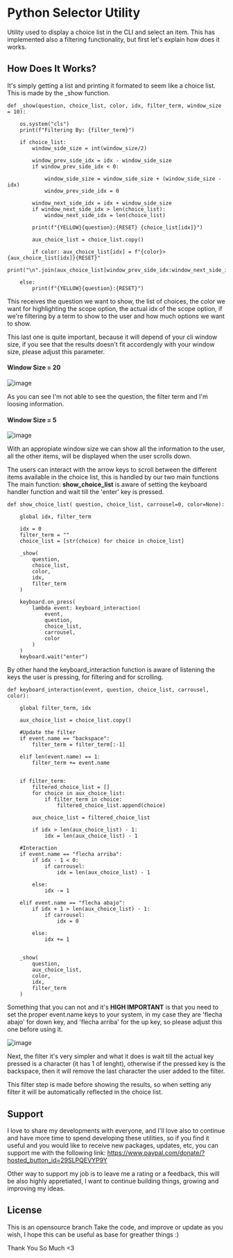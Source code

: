 # Python Selector Utility

Utility used to display a choice list in the CLI and select an item.
This has implemented also a filtering functionality, but first let's explain how does it works.

## How Does It Works?
It's simply getting a list and printing it formated to seem like a choice list.
This is made by the _show function.

    def _show(question, choice_list, color, idx, filter_term, window_size = 10):

        os.system("cls")
        print(f"Filtering By: {filter_term}")
    
        if choice_list: 
            window_side_size = int(window_size/2)
    
            window_prev_side_idx = idx - window_side_size
            if window_prev_side_idx < 0:
               
                window_side_size = window_side_size + (window_side_size - idx)
                window_prev_side_idx = 0
    
            window_next_side_idx = idx + window_side_size
            if window_next_side_idx > len(choice_list):
                window_next_side_idx = len(choice_list) 
    
            print(f"{YELLOW}{question}:{RESET} {choice_list[idx]}")
            
            aux_choice_list = choice_list.copy()
    
            if color: aux_choice_list[idx] = f"{color}> {aux_choice_list[idx]}{RESET}"
            print("\n".join(aux_choice_list[window_prev_side_idx:window_next_side_idx]))
    
        else:
            print(f"{YELLOW}{question}:{RESET}")

This receives the question we want to show, the list of choices, the color we want for highlighting the scope option,
the actual idx of the scope option, if we're filtering by a term to show to the user and how much options we want to show.

This last one is quite important, because it will depend of your cli window size, if you see that the results doesn't fit accordengly with 
your window size, please adjust this parameter.

#### Window Size = 20
![image](https://github.com/Manu-Sanchez/utils/assets/56635300/0e61065c-af3f-45c3-82d8-c2b08211fbe5)

As you can see I'm not able to see the question, the filter term and I'm loosing information.

#### Window Size = 5
![image](https://github.com/Manu-Sanchez/utils/assets/56635300/03f94e5d-6f79-4b2d-9516-54935e304606)

With an appropiate window size we can show all the information to the user, all the other items, will be displayed when the user scrolls down.

The users can interact with the arrow keys to scroll between the different items available in the choice list, this is handled by our two main functions
The main function: **show_choice_list** is aware of setting the keyboard handler function and wait till the 'enter' key is pressed.

    def show_choice_list( question, choice_list, carrousel=0, color=None):
    
        global idx, filter_term
    
        idx = 0
        filter_term = ""
        choice_list = [str(choice) for choice in choice_list]
    
        _show(
            question,
            choice_list,
            color,
            idx,
            filter_term
        )
    
        keyboard.on_press(
            lambda event: keyboard_interaction(
                event,
                question,
                choice_list,
                carrousel,
                color
            )
        )
        keyboard.wait("enter")

By other hand the keyboard_interaction function is aware of listening the keys the user is pressing, for filtering and for scrolling.

    def keyboard_interaction(event, question, choice_list, carrousel, color):
        
        global filter_term, idx 
    
        aux_choice_list = choice_list.copy()
        
        #Update the filter
        if event.name == "backspace":
            filter_term = filter_term[:-1]
    
        elif len(event.name) == 1:
            filter_term += event.name
    
    
        if filter_term:
            filtered_choice_list = []
            for choice in aux_choice_list:
                if filter_term in choice:
                    filtered_choice_list.append(choice)
    
            aux_choice_list = filtered_choice_list
    
            if idx > len(aux_choice_list) - 1:
                idx = len(aux_choice_list) - 1
    
        #Interaction
        if event.name == "flecha arriba":
            if idx - 1 < 0:
                if carrousel:
                    idx = len(aux_choice_list) - 1
    
            else:
                idx -= 1
    
        elif event.name == "flecha abajo":
            if idx + 1 > len(aux_choice_list) - 1:
                if carrousel:
                    idx = 0
    
            else:
                idx += 1
    
    
        _show(
            question,
            aux_choice_list,
            color,
            idx,
            filter_term
        )

Something that you can not and it's **HIGH IMPORTANT** is that you need to set the proper event.name keys to your system, in my case they are 'flecha abajo' for down key,
and 'flecha arriba' for the up key, so please adjust this one before using it.

![image](https://github.com/Manu-Sanchez/utils/assets/56635300/a956369b-5b1d-4fb3-854e-bed34001c741)

Next, the filter it's very simpler and what it does is wait till the actual key pressed is a character (it has 1 of lenght), otherwise if the pressed key is the backspace, then it will remove the 
last character the user added to the filter.

This filter step is made before showing the results, so when setting any filter it will be automatically reflected in the choice list.

## Support
I love to share my developments with everyone, and I'll love also to continue and have more time to spend developing these utilities, so if you find it useful and you would like to receive new packages, updates, etc, you can support me with the following link: https://www.paypal.com/donate/?hosted_button_id=29SLPQEVYP9Y

Other way to support my job is to leave me a rating or a feedback, this will be also highly appretiated, I want to continue building things, growing and improving my ideas.

## License
This is an opensource branch
Take the code, and improve or update as you wish, I hope this can be useful as base for greather things :)


Thank You So Much <3
